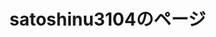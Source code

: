 # satoshinu3104のページ



<html>
	<head>
		<link rel="shortcut icon" type="image/x-icon" href="https://satoshinu3014.github.io/favicon.ico">
		<link href="https://cdn.jsdelivr.net/npm/bootstrap@5.1.3/dist/css/bootstrap.min.css" rel="stylesheet" integrity="sha384-1BmE4kWBq78iYhFldvKuhfTAU6auU8tT94WrHftjDbrCEXSU1oBoqyl2QvZ6jIW3" crossorigin="anonymous">
		<script src="https://ajax.googleapis.com/ajax/libs/jquery/1.12.4/jquery.min.js"></script>
		<script src="https://cdn.jsdelivr.net/npm/bootstrap@5.1.3/dist/js/bootstrap.bundle.min.js" integrity="sha384-ka7Sk0Gln4gmtz2MlQnikT1wXgYsOg+OMhuP+IlRH9sENBO0LRn5q+8nbTov4+1p" crossorigin="anonymous"></script>
	</head>
	<body>
		<style>
			.game_img {
			position: relative;
			}
			.game_img p {
			position: absolute;
			top: 50%;
			left: 2%;
			-ms-transform: translate(0%,-50%);
			-webkit-transform: translate(0%,-50%);
			transform: translate(0%,-50%);
			margin:0;
			paddin:0;
			/*文字の装飾は省略*/
			}			
			.profile_img {
			position: relative;
			}
			.profile_img p {
			position: absolute;
			top: 50%;
			left: 2%;
			-ms-transform: translate(0%,-50%);
			-webkit-transform: translate(0%,-50%);
			transform: translate(0%,-50%);
			margin:0;
			paddin:0;
			/*文字の装飾は省略*/
			}			
			.blog_img {
			position: relative;
			}
			.blog_img p {
			position: absolute;
			top: 50%;
			left: 2%;
			-ms-transform: translate(0%,-50%);
			-webkit-transform: translate(0%,-50%);
			transform: translate(0%,-50%);
			margin:0;
			paddin:0;
			/*文字の装飾は省略*/
			}
			
		</style>
		
		
<img src="satoshiinu.png" alt="さとしいぬ" width="100" height="100" border="0" ><br />
	
			<div class="game_img" >
				<div class="jumbotron">
					<div class="container">
						<div class="game">
							<img src="750FB9D6-E39D-4F3E-8BB4-093F5BB3D644.gif" alt="">
							<p>
								<font color="white">
									ゲーム
								</font>
							</p>
						</div>
						<img src="A301821D-EDD4-4194-96DB-E244DD3B5B57.gif" alt="">タイピングのゲーム(開発予定)
						<div class="profile_img" >
							<img src="750FB9D6-E39D-4F3E-8BB4-093F5BB3D644.gif" alt="">
							<p>
								<font color="white">
									自己紹介など
								</font>
							</p>
						</div>
					<img src="A301821D-EDD4-4194-96DB-E244DD3B5B57.gif" alt=""><a href="/profile/">自己紹介</a><br />
					<img src="A301821D-EDD4-4194-96DB-E244DD3B5B57.gif" alt="">ライン公式<br />
					<a href="https://lin.ee/84nQXxL"><img src="https://scdn.line-apps.com/n/line_add_friends/btn/ja.png" alt="友だち追加" height="36" border="0"></a>

						<div class="blog_img" >
							<img src="750FB9D6-E39D-4F3E-8BB4-093F5BB3D644.gif" alt="" width-"15" height="15" >
							<p>
								<font color="white">
									ブログ
								</font>
							</p>
						</div>
					</div>
				</div>
			</div>
		
		<img src="A301821D-EDD4-4194-96DB-E244DD3B5B57.gif" alt="">
		<a href="/minecraft/">マイクラ</a>
	</body>
</html>

